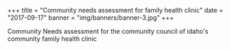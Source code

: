 +++
title = "Community needs assessment for family health clinic"
date = "2017-09-17"
banner = "img/banners/banner-3.jpg"
+++

Community Needs assessment for the community council of idaho's community family health clinic
